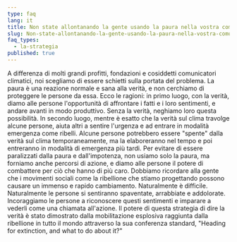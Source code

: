 ```yaml
---
type: faq
lang: it
title: Non state allontanando la gente usando la paura nella vostra comunicazione?
slug: Non-state-allontanando-la-gente-usando-la-paura-nella-vostra-comunicazione
faq_types:
  - la-strategia
published: true
---
```

A differenza di molti grandi profitti, fondazioni e cosiddetti comunicatori climatici, noi scegliamo di essere schietti sulla portata del problema. La paura è una reazione normale e sana alla verità, e non cerchiamo di proteggere le persone da essa. Ecco le ragioni: in primo luogo, con la verità, diamo alle persone l'opportunità di affrontare i fatti e i loro sentimenti, e andare avanti in modo produttivo. Senza la verità, neghiamo loro questa possibilità. In secondo luogo, mentre è esatto che la verità sul clima travolge alcune persone, aiuta altri a sentire l'urgenza e ad entrare in modalità emergenza come ribelli. Alcune persone potrebbero essere "spente" dalla verità sul clima temporaneamente, ma la elaboreranno nel tempo e poi entreranno in modalità di emergenza più tardi. Per evitare di essere paralizzati dalla paura e dall'impotenza, non usiamo solo la paura, ma forniamo anche percorsi di azione, e diamo alle persone il potere di combattere per ciò che hanno di più caro. Dobbiamo ricordare alla gente che i movimenti sociali come la ribellione che stiamo progettando possono causare un immenso e rapido cambiamento. Naturalmente è difficile. Naturalmente le persone si sentiranno spaventate, arrabbiate e addolorate. Incoraggiamo le persone a riconoscere questi sentimenti e imparare a vederli come una chiamata all'azione. Il potere di questa strategia di dire la verità è stato dimostrato dalla mobilitazione esplosiva raggiunta dalla ribellione in tutto il mondo attraverso la sua conferenza standard, "Heading for extinction, and what to do about it?"